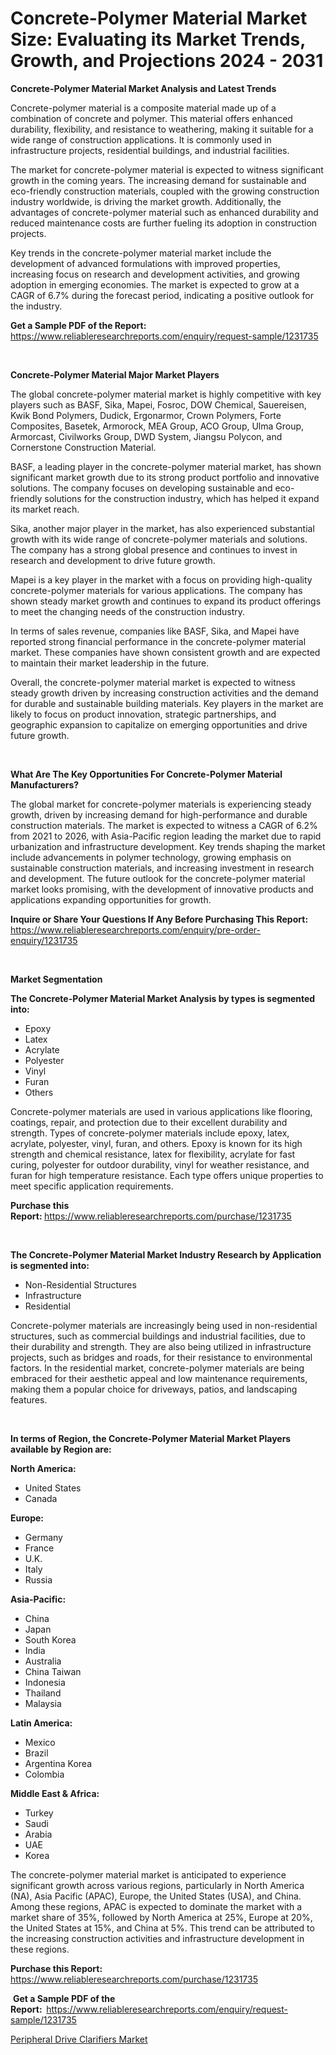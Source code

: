 <p><h1>Concrete-Polymer Material Market Size: Evaluating its Market Trends, Growth, and Projections 2024 - 2031</h1></p><p><strong>Concrete-Polymer Material Market Analysis and Latest Trends</strong></p>
<p><p>Concrete-polymer material is a composite material made up of a combination of concrete and polymer. This material offers enhanced durability, flexibility, and resistance to weathering, making it suitable for a wide range of construction applications. It is commonly used in infrastructure projects, residential buildings, and industrial facilities.</p><p>The market for concrete-polymer material is expected to witness significant growth in the coming years. The increasing demand for sustainable and eco-friendly construction materials, coupled with the growing construction industry worldwide, is driving the market growth. Additionally, the advantages of concrete-polymer material such as enhanced durability and reduced maintenance costs are further fueling its adoption in construction projects.</p><p>Key trends in the concrete-polymer material market include the development of advanced formulations with improved properties, increasing focus on research and development activities, and growing adoption in emerging economies. The market is expected to grow at a CAGR of 6.7% during the forecast period, indicating a positive outlook for the industry.</p></p>
<p><strong>Get a Sample PDF of the Report:&nbsp;</strong> <a href="https://www.reliableresearchreports.com/enquiry/request-sample/1231735">https://www.reliableresearchreports.com/enquiry/request-sample/1231735</a></p>
<p>&nbsp;</p>
<p><strong>Concrete-Polymer Material Major Market Players</strong></p>
<p><p>The global concrete-polymer material market is highly competitive with key players such as BASF, Sika, Mapei, Fosroc, DOW Chemical, Sauereisen, Kwik Bond Polymers, Dudick, Ergonarmor, Crown Polymers, Forte Composites, Basetek, Armorock, MEA Group, ACO Group, Ulma Group, Armorcast, Civilworks Group, DWD System, Jiangsu Polycon, and Cornerstone Construction Material.</p><p>BASF, a leading player in the concrete-polymer material market, has shown significant market growth due to its strong product portfolio and innovative solutions. The company focuses on developing sustainable and eco-friendly solutions for the construction industry, which has helped it expand its market reach.</p><p>Sika, another major player in the market, has also experienced substantial growth with its wide range of concrete-polymer materials and solutions. The company has a strong global presence and continues to invest in research and development to drive future growth.</p><p>Mapei is a key player in the market with a focus on providing high-quality concrete-polymer materials for various applications. The company has shown steady market growth and continues to expand its product offerings to meet the changing needs of the construction industry.</p><p>In terms of sales revenue, companies like BASF, Sika, and Mapei have reported strong financial performance in the concrete-polymer material market. These companies have shown consistent growth and are expected to maintain their market leadership in the future.</p><p>Overall, the concrete-polymer material market is expected to witness steady growth driven by increasing construction activities and the demand for durable and sustainable building materials. Key players in the market are likely to focus on product innovation, strategic partnerships, and geographic expansion to capitalize on emerging opportunities and drive future growth.</p></p>
<p>&nbsp;</p>
<p><strong>What Are The Key Opportunities For Concrete-Polymer Material Manufacturers?</strong></p>
<p><p>The global market for concrete-polymer materials is experiencing steady growth, driven by increasing demand for high-performance and durable construction materials. The market is expected to witness a CAGR of 6.2% from 2021 to 2026, with Asia-Pacific region leading the market due to rapid urbanization and infrastructure development. Key trends shaping the market include advancements in polymer technology, growing emphasis on sustainable construction materials, and increasing investment in research and development. The future outlook for the concrete-polymer material market looks promising, with the development of innovative products and applications expanding opportunities for growth.</p></p>
<p><strong>Inquire or Share Your Questions If Any Before Purchasing This Report:</strong> <a href="https://www.reliableresearchreports.com/enquiry/pre-order-enquiry/1231735">https://www.reliableresearchreports.com/enquiry/pre-order-enquiry/1231735</a></p>
<p>&nbsp;</p>
<p><strong>Market Segmentation</strong></p>
<p><strong>The Concrete-Polymer Material Market Analysis by types is segmented into:</strong></p>
<p><ul><li>Epoxy</li><li>Latex</li><li>Acrylate</li><li>Polyester</li><li>Vinyl</li><li>Furan</li><li>Others</li></ul></p>
<p><p>Concrete-polymer materials are used in various applications like flooring, coatings, repair, and protection due to their excellent durability and strength. Types of concrete-polymer materials include epoxy, latex, acrylate, polyester, vinyl, furan, and others. Epoxy is known for its high strength and chemical resistance, latex for flexibility, acrylate for fast curing, polyester for outdoor durability, vinyl for weather resistance, and furan for high temperature resistance. Each type offers unique properties to meet specific application requirements.</p></p>
<p><strong>Purchase this Report:&nbsp;</strong><a href="https://www.reliableresearchreports.com/purchase/1231735">https://www.reliableresearchreports.com/purchase/1231735</a></p>
<p>&nbsp;</p>
<p><strong>The Concrete-Polymer Material Market Industry Research by Application is segmented into:</strong></p>
<p><ul><li>Non-Residential Structures</li><li>Infrastructure</li><li>Residential</li></ul></p>
<p><p>Concrete-polymer materials are increasingly being used in non-residential structures, such as commercial buildings and industrial facilities, due to their durability and strength. They are also being utilized in infrastructure projects, such as bridges and roads, for their resistance to environmental factors. In the residential market, concrete-polymer materials are being embraced for their aesthetic appeal and low maintenance requirements, making them a popular choice for driveways, patios, and landscaping features.</p></p>
<p>&nbsp;</p>
<p><strong>In terms of Region, the Concrete-Polymer Material Market Players available by Region are:</strong></p>
<p>
    <p> <strong> North America: </strong>
        <ul>
            <li>United States</li>
            <li>Canada</li>
        </ul>
        </p> 
    <p> <strong> Europe: </strong>
        <ul>
            <li>Germany</li>
            <li>France</li>
            <li>U.K.</li>
            <li>Italy</li>
            <li>Russia</li>
        </ul>
        </p> 
    <p> <strong> Asia-Pacific: </strong>
        <ul>
            <li>China</li>
            <li>Japan</li>
            <li>South Korea</li>
            <li>India</li>
            <li>Australia</li>
            <li>China Taiwan</li>
            <li>Indonesia</li>
            <li>Thailand</li>
            <li>Malaysia</li>
        </ul>
        </p> 
    <p> <strong> Latin America: </strong>
        <ul>
            <li>Mexico</li>
            <li>Brazil</li>
            <li>Argentina Korea</li>
            <li>Colombia</li>
        </ul>
        </p> 
    <p> <strong> Middle East & Africa: </strong>
        <ul>
            <li>Turkey</li>
            <li>Saudi</li>
            <li>Arabia</li>
            <li>UAE</li>
            <li>Korea</li>
        </ul>
    </p>
    </p>
<p><p>The concrete-polymer material market is anticipated to experience significant growth across various regions, particularly in North America (NA), Asia Pacific (APAC), Europe, the United States (USA), and China. Among these regions, APAC is expected to dominate the market with a market share of 35%, followed by North America at 25%, Europe at 20%, the United States at 15%, and China at 5%. This trend can be attributed to the increasing construction activities and infrastructure development in these regions.</p></p>
<p><strong>Purchase this Report: </strong><a href="https://www.reliableresearchreports.com/purchase/1231735">https://www.reliableresearchreports.com/purchase/1231735</a></p>
<p>&nbsp;<strong>Get a Sample PDF of the Report:&nbsp;&nbsp;</strong><a href="https://www.reliableresearchreports.com/enquiry/request-sample/1231735">https://www.reliableresearchreports.com/enquiry/request-sample/1231735</a></p>
<p><strong></strong></p>
<p><p><a href="https://natural-crush-b99.notion.site/Peripheral-Drive-Clarifiers-Market-Provides-Detailed-Segmentation-of-this-Market-based-on-Type-Appl-ddb638e1ff5546abb4d6c8b5478d3386">Peripheral Drive Clarifiers Market</a></p></p>